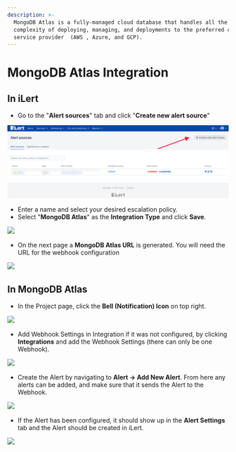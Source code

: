 ```yaml
---
description: >-
  MongoDB Atlas is a fully-managed cloud database that handles all the
  complexity of deploying, managing, and deployments to the preferred cloud
  service provider  (AWS , Azure, and GCP).
---
```


# MongoDB Atlas Integration

## In iLert

* Go to the "**Alert sources**" tab and click "**Create new alert source**"

![](<../.gitbook/assets/ilert-create-alert (3).png>)

* Enter a name and select your desired escalation policy.  &#x20;
* Select "**MongoDB Atlas**" as the **Integration Type** and click **Save**.

![](../.gitbook/assets/mongodb\_alertsource.png)

* On the next page a **MongoDB Atlas URL** is generated. You will need the URL for the webhook configuration

![](<../.gitbook/assets/mongodb\_apikey (1).png>)

## In MongoDB Atlas

* In the Project page, click the **Bell (Notification) Icon** on top right.

![](../.gitbook/assets/mongodb\_project\_alert.png)

* Add Webhook Settings in Integration if it was not configured, by clicking **Integrations** and add the Webhook Settings (there can only be one Webhook).

![](../.gitbook/assets/mongodb\_project\_webhook.png)

* Create the Alert by navigating to **Alert -> Add New Alert**. From here any alerts can be added, and make sure that it sends the Alert to the Webhook.

![](../.gitbook/assets/mongodb\_project\_addalert.png)

* If the Alert has been configured, it should show up in the **Alert Settings** tab and the Alert should be created in iLert.

![](../.gitbook/assets/mongodb\_project\_alertsettings.png)

